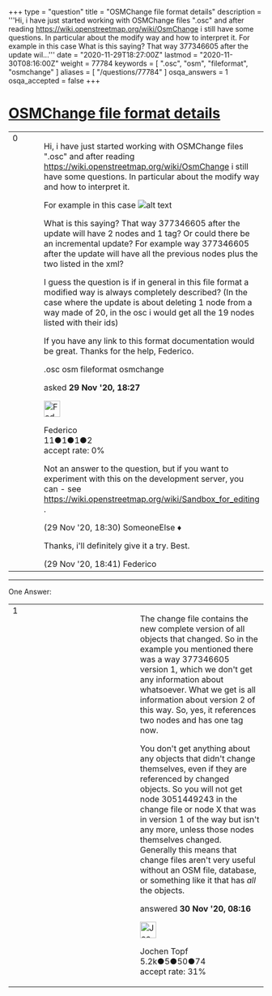 +++
type = "question"
title = "OSMChange file format details"
description = '''Hi, i have just started working with OSMChange files &quot;.osc&quot; and after reading https://wiki.openstreetmap.org/wiki/OsmChange i still have some questions. In particular about the modify way and how to interpret it. For example in this case   What is this saying? That way 377346605 after the update wil...'''
date = "2020-11-29T18:27:00Z"
lastmod = "2020-11-30T08:16:00Z"
weight = 77784
keywords = [ ".osc", "osm", "fileformat", "osmchange" ]
aliases = [ "/questions/77784" ]
osqa_answers = 1
osqa_accepted = false
+++

<div class="headNormal">

# [OSMChange file format details](/questions/77784/osmchange-file-format-details)

</div>

<div id="main-body">

<div id="askform">

<table id="question-table" style="width:100%;">
<colgroup>
<col style="width: 50%" />
<col style="width: 50%" />
</colgroup>
<tbody>
<tr>
<td style="width: 30px; vertical-align: top"><div class="vote-buttons">
<span id="post-77784-upvote" class="ajax-command post-vote up" rel="nofollow" title="I like this post (click again to cancel)"> </span>
<div id="post-77784-score" class="post-score" title="current number of votes">
0
</div>
<span id="post-77784-downvote" class="ajax-command post-vote down" rel="nofollow" title="I dont like this post (click again to cancel)"> </span> <span id="favorite-mark" class="ajax-command favorite-mark" rel="nofollow" title="mark/unmark this question as favorite (click again to cancel)"> </span>
<div id="favorite-count" class="favorite-count">
&#10;</div>
</div></td>
<td><div id="item-right">
<div class="question-body">
<p>Hi, i have just started working with OSMChange files ".osc" and after reading <a href="https://wiki.openstreetmap.org/wiki/OsmChange">https://wiki.openstreetmap.org/wiki/OsmChange</a> i still have some questions. In particular about the modify way and how to interpret it.</p>
<p>For example in this case <img src="https://help.openstreetmap.org/upfiles/osc_8iXO5GQ.png" alt="alt text" /></p>
<p>What is this saying? That way 377346605 after the update will have 2 nodes and 1 tag? Or could there be an incremental update? For example way 377346605 after the update will have all the previous nodes plus the two listed in the xml?</p>
<p>I guess the question is if in general in this file format a modified way is always completely described? (In the case where the update is about deleting 1 node from a way made of 20, in the osc i would get all the 19 nodes listed with their ids)</p>
<p>If you have any link to this format documentation would be great. Thanks for the help, Federico.</p>
</div>
<div id="question-tags" class="tags-container tags">
<span class="post-tag tag-link-.osc" rel="tag" title="see questions tagged &#39;.osc&#39;">.osc</span> <span class="post-tag tag-link-osm" rel="tag" title="see questions tagged &#39;osm&#39;">osm</span> <span class="post-tag tag-link-fileformat" rel="tag" title="see questions tagged &#39;fileformat&#39;">fileformat</span> <span class="post-tag tag-link-osmchange" rel="tag" title="see questions tagged &#39;osmchange&#39;">osmchange</span>
</div>
<div id="question-controls" class="post-controls">
&#10;</div>
<div class="post-update-info-container">
<div class="post-update-info post-update-info-user">
<p>asked <strong>29 Nov '20, 18:27</strong></p>
<img src="https://secure.gravatar.com/avatar/dc14173998d68cfa2fb0e3619d3cb92c?s=32&amp;d=identicon&amp;r=g" class="gravatar" width="32" height="32" alt="Federico&#39;s gravatar image" />
<p><span>Federico</span><br />
<span class="score" title="11 reputation points">11</span><span title="1 badges"><span class="badge1">●</span><span class="badgecount">1</span></span><span title="1 badges"><span class="silver">●</span><span class="badgecount">1</span></span><span title="2 badges"><span class="bronze">●</span><span class="badgecount">2</span></span><br />
<span class="accept_rate" title="Rate of the user&#39;s accepted answers">accept rate:</span> <span title="Federico has no accepted answers">0%</span></p>
</img>
</div>
</div>
<div id="comments-container-77784" class="comments-container">
<span id="77785"></span>
<div id="comment-77785" class="comment">
<div id="post-77785-score" class="comment-score">
&#10;</div>
<div class="comment-text">
<p>Not an answer to the question, but if you want to experiment with this on the development server, you can - see <a href="https://wiki.openstreetmap.org/wiki/Sandbox_for_editing">https://wiki.openstreetmap.org/wiki/Sandbox_for_editing</a> .</p>
</div>
<div id="comment-77785-info" class="comment-info">
<span class="comment-age">(29 Nov '20, 18:30)</span> <span class="comment-user userinfo">SomeoneElse ♦</span>
</div>
</div>
<span id="77786"></span>
<div id="comment-77786" class="comment">
<div id="post-77786-score" class="comment-score">
&#10;</div>
<div class="comment-text">
<p>Thanks, i'll definitely give it a try. Best.</p>
</div>
<div id="comment-77786-info" class="comment-info">
<span class="comment-age">(29 Nov '20, 18:41)</span> <span class="comment-user userinfo">Federico</span>
</div>
</div>
</div>
<div id="comment-tools-77784" class="comment-tools">
&#10;</div>
<div class="clear">
&#10;</div>
<div id="comment-77784-form-container" class="comment-form-container">
&#10;</div>
<div class="clear">
&#10;</div>
</div></td>
</tr>
</tbody>
</table>

------------------------------------------------------------------------

<div class="tabBar">

<span id="sort-top"></span>

<div class="headQuestions">

One Answer:

</div>

</div>

<span id="77789"></span>

<div id="answer-container-77789" class="answer">

<table style="width:100%;">
<colgroup>
<col style="width: 50%" />
<col style="width: 50%" />
</colgroup>
<tbody>
<tr>
<td style="width: 30px; vertical-align: top"><div class="vote-buttons">
<span id="post-77789-upvote" class="ajax-command post-vote up" rel="nofollow" title="I like this post (click again to cancel)"> </span>
<div id="post-77789-score" class="post-score" title="current number of votes">
1
</div>
<span id="post-77789-downvote" class="ajax-command post-vote down" rel="nofollow" title="I dont like this post (click again to cancel)"> </span>
</div></td>
<td><div class="item-right">
<div class="answer-body">
<p>The change file contains the new complete version of all objects that changed. So in the example you mentioned there was a way 377346605 version 1, which we don't get any information about whatsoever. What we get is all information about version 2 of this way. So, yes, it references two nodes and has one tag now.</p>
<p>You don't get anything about any objects that didn't change themselves, even if they are referenced by changed objects. So you will not get node 3051449243 in the change file or node X that was in version 1 of the way but isn't any more, unless those nodes themselves changed. Generally this means that change files aren't very useful without an OSM file, database, or something like it that has <em>all</em> the objects.</p>
</div>
<div class="answer-controls post-controls">
&#10;</div>
<div class="post-update-info-container">
<div class="post-update-info post-update-info-user">
<p>answered <strong>30 Nov '20, 08:16</strong></p>
<img src="https://secure.gravatar.com/avatar/2d4dfcdcde73aa5e2ffa4a9b3a7cb51d?s=32&amp;d=identicon&amp;r=g" class="gravatar" width="32" height="32" alt="Jochen%20Topf&#39;s gravatar image" />
<p><span>Jochen Topf</span><br />
<span class="score" title="5244 reputation points"><span>5.2k</span></span><span title="5 badges"><span class="badge1">●</span><span class="badgecount">5</span></span><span title="50 badges"><span class="silver">●</span><span class="badgecount">50</span></span><span title="74 badges"><span class="bronze">●</span><span class="badgecount">74</span></span><br />
<span class="accept_rate" title="Rate of the user&#39;s accepted answers">accept rate:</span> <span title="Jochen Topf has 32 accepted answers">31%</span></p>
</div>
</div>
<div id="comments-container-77789" class="comments-container">
&#10;</div>
<div id="comment-tools-77789" class="comment-tools">
&#10;</div>
<div class="clear">
&#10;</div>
<div id="comment-77789-form-container" class="comment-form-container">
&#10;</div>
<div class="clear">
&#10;</div>
</div></td>
</tr>
</tbody>
</table>

</div>

<div class="paginator-container-left">

</div>

</div>

</div>


